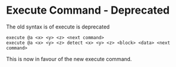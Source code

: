 # Execute Command - Deprecated


The old syntax is of execute is deprecated

```mcfunction
execute @a <x> <y> <z> <next command>
execute @a <x> <y> <z> detect <x> <y> <z> <block> <data> <next command>
```

This is now in favour of the new execute command.
